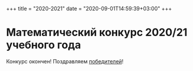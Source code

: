 +++
title = "2020-2021"
date = "2020-09-01T14:59:39+03:00"
+++
# Математический конкурс 2020/21 учебного года

Конкурс окончен! Поздравляем [победителей](../winners/2020-2021.pdf)!